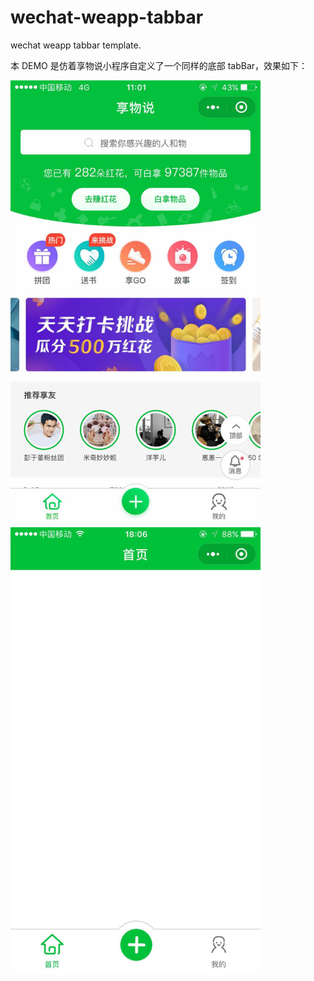 # wechat-weapp-tabbar
wechat weapp tabbar template.

本 DEMO 是仿着享物说小程序自定义了一个同样的底部 tabBar，效果如下：

<img src="https://github.com/jayjun0805/wechat-weapp-tabbar/blob/master/%E4%BA%AB%E7%89%A9%E8%AF%B4.jpg" width="400">
<img src="https://github.com/jayjun0805/wechat-weapp-tabbar/blob/master/%E6%95%88%E6%9E%9C%E5%9B%BE.jpg" width="400">
